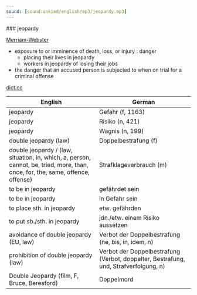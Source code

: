 ```yaml
---
sound: [sound:ankimd/english/mp3/jeopardy.mp3]
---
```


\### jeopardy

[Merriam-Webster](https://www.merriam-webster.com/dictionary/jeopardy)

- exposure to or imminence of death, loss, or injury : danger
    - placing their lives in jeopardy
    - workers in jeopardy of losing their jobs
- the danger that an accused person is subjected to when on trial for a criminal offense

[dict.cc](https://www.dict.cc/jeopardy)

| English        | German       |
| -------------- | ------------ |
| jeopardy | Gefahr (f, 1163) |
| jeopardy | Risiko (n, 421) |
| jeopardy | Wagnis (n, 199) |
| double jeopardy (law) | Doppelbestrafung (f) |
| double jeopardy / (law, situation, in, which, a, person, cannot, be, tried, more, than, once, for, the, same, offence, offense) | Strafklageverbrauch (m) |
| to be in jeopardy | gefährdet sein |
| to be in jeopardy | in Gefahr sein |
| to place sth. in jeopardy | etw. gefährden |
| to put sb./sth. in jeopardy | jdn./etw. einem Risiko aussetzen |
| avoidance of double jeopardy (EU, law) | Verbot der Doppelbestrafung (ne, bis, in, idem, n) |
| prohibition of double jeopardy (law) | Verbot der Doppelbestrafung (Verbot, doppelter, Bestrafung, und, Strafverfolgung, n) |
| Double Jeopardy (film, F, Bruce, Beresford) | Doppelmord |
